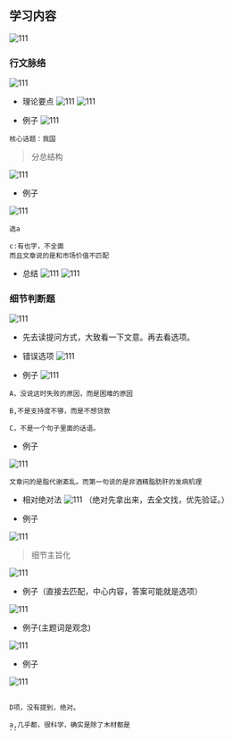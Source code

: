 ## 学习内容

![111](../images4/40.png)

### 行文脉络
![111](../images4/41.png)

- 理论要点
![111](../images4/42.png)
![111](../images4/43.png)

- 例子
![111](../images4/44.png)

```
核心话题：我国
```

> 分总结构

![111](../images4/45.png)

- 例子

![111](../images4/46.png)

```
选a

c:有也字，不全面
而且文章说的是和市场价值不匹配
```

- 总结
![111](../images4/47.png)
![111](../images4/48.png)

### 细节判断题

![111](../images4/49.png)

- 先去读提问方式，大致看一下文意。再去看选项。
- 错误选项
![111](../images4/50.png)

- 例子
![111](../images4/51.png)

```
A，没说这时失败的原因，而是困难的原因

B,不是支持度不够，而是不想贷款

C，不是一个句子里面的话语。
```

- 例子

![111](../images4/52.png)

```
文章问的是脂代谢紊乱。而第一句说的是非酒精脂肪肝的发病机理

```

- 相对绝对法
![111](../images4/53.png)
（绝对先拿出来，去全文找，优先验证。）

- 例子

![111](../images4/54.png)

> 细节主旨化

![111](../images4/55.png)

- 例子（直接去匹配，中心内容，答案可能就是选项）

![111](../images4/56.png)

- 例子(主题词是观念)

![111](../images4/57.png)

- 例子

![111](../images4/58.png)

```

D项，没有提到，绝对。

a,几乎都，很科学，确实是除了木材都是
``